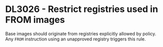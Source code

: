 # DL3026 - Restrict registries used in FROM images

Base images should originate from registries explicitly allowed by policy.
Any `FROM` instruction using an unapproved registry triggers this rule.
